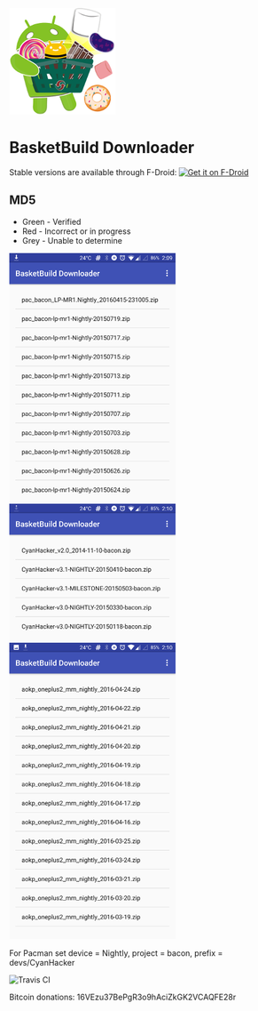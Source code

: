 ![Alt text](app/src/main/res/mipmap-xxxhdpi/ic_launcher.png?raw=true "BasketBuild Downloader")

# BasketBuild Downloader

Stable versions are available through F-Droid:
<a href="https://f-droid.org/packages/org.basketbuilddownloader/">
    <img src="https://f-droid.org/badge/get-it-on.png"
        alt="Get it on F-Droid" height="80">
</a>

## MD5
* Green - Verified
* Red - Incorrect or in progress
* Grey - Unable to determine

![Alt text](fastlane/metadata/android/en-US/phoneScreenshots/pacman.png?raw=true "Pacman")
![Alt text](fastlane/metadata/android/en-US/phoneScreenshots/cyan.png?raw=true "CyanHacker")
![Alt text](fastlane/metadata/android/en-US/phoneScreenshots/aokp.png?raw=true "AOKP")

For Pacman set device = Nightly, project = bacon, prefix = devs/CyanHacker

![Travis CI](https://travis-ci.org/daktak/androidpn-client.svg?branch=master)

Bitcoin donations: 16VEzu37BePgR3o9hAciZkGK2VCAQFE28r
